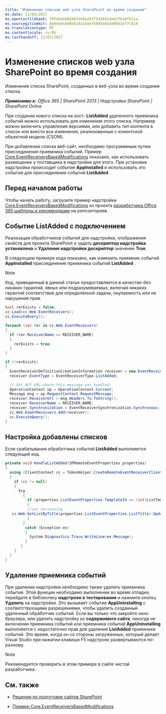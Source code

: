 ```yaml
---
title: "Изменение списков web узла SharePoint во время создания"
ms.date: 11/03/2017
ms.openlocfilehash: f9febeb90286fd49a28ff543692de62fb10f611a
ms.sourcegitcommit: 0a94e0c600db24a1b5bf5895e6d3d9681bf7c810
ms.translationtype: MT
ms.contentlocale: ru-RU
ms.lasthandoff: 12/07/2017
---
```

# <a name="modify-sharepoint-host-web-lists-at-creation-time"></a>Изменение списков web узла SharePoint во время создания

Изменение списка SharePoint, созданных в веб-узла во время создания списка.

_**Применимо к:** Office 365 | SharePoint 2013 | Надстройки SharePoint | SharePoint Online_

При создании нового списка на хост- **ListAdded** удаленного приемника событий можно использовать для изменения этого списка. Например можно включить управление версиями, или добавить тип контента в список или внести все изменения, реализованные с клиентской объектной модели (CSOM).

При добавлении списка веб-сайт, необходимо программным путем присоединения приемника событий. Пример [Core.EventReceiversBasedModifications](https://github.com/SharePoint/PnP/tree/dev/Scenarios/Core.EventReceiversBasedModifications) показано, как использовать размещение у поставщика в надстройке для этого. При установке надстройки происходит событие **AppInstalled** и использовать это событие для присоединения событий **ListAdded** .

## <a name="before-you-begin"></a>Перед началом работы

Чтобы начать работу, загрузите пример надстройки [Core.EventReceiversBasedModifications](https://github.com/SharePoint/PnP/tree/dev/Scenarios/Core.EventReceiversBasedModifications) из проекта [разработчика Office 365 шаблоны и рекомендации](https://github.com/SharePoint/PnP/tree/dev) на репозиториев.

## <a name="attach-the-listadded-event"></a>Событие ListAdded с подключением

Реализация обработчиков событий для надстройки, отображения свойств для проекта SharePoint и задать **дескриптор надстройка установлена** и **Удаление надстройки дескриптор** значение **True**.

В следующем примере кода показано, как изменить приемник событий **AppInstalled** присоединение приемника событий **ListAdded** .

> [!NOTE] 
> Код, приведенный в данной статье предоставляется в качестве-без никаких гарантий, явных или подразумеваемых, включая никаких гарантий соответствие для определенной задачи, окупаемость или не нарушения прав.

```C#
bool rerExists = false;
cc.Load(cc.Web.EventReceivers);
cc.ExecuteQuery();

foreach (var rer in cc.Web.EventReceivers)
{
  if (rer.ReceiverName == RECEIVER_NAME)
  {
    rerExists = true;
  }
}

if (!rerExists)
{
  EventReceiverDefinitionCreationInformation receiver = new EventReceiverDefinitionCreationInformation();
  receiver.EventType = EventReceiverType.ListAdded;

  // Get WCF URL where this message was handled.
  OperationContext op = OperationContext.Current;
  Message msg = op.RequestContext.RequestMessage;
  receiver.ReceiverUrl = msg.Headers.To.ToString();
  receiver.ReceiverName = RECEIVER_NAME;
  receiver.Synchronization = EventReceiverSynchronization.Synchronous;
  cc.Web.EventReceivers.Add(receiver);
  cc.ExecuteQuery();
}
```

## <a name="customize-the-added-lists"></a>Настройка добавлены списков

Если срабатывания обработчика событий **ListAdded** выполняется следующий код.

```C#
private void HandleListAdded(SPRemoteEventProperties properties)
{
  using (ClientContext cc = TokenHelper.CreateRemoteEventReceiverClientContext(properties))
  {
    if (cc != null)
    {
      try
        {
          if (properties.ListEventProperties.TemplateId == (int)ListTemplateType.DocumentLibrary)
          {
          //set versioning 
   cc.Web.GetListByTitle(properties.ListEventProperties.ListTitle).UpdateListVersioning(true, true);
          }
        }
         catch (Exception ex)
         {
           System.Diagnostics.Trace.WriteLine(ex.Message);
         }
       }
    }
  }
}
```

## <a name="uninstalling-the-event-receiver"></a>Удаление приемника событий

При удалении надстройки необходимо также удалить приемника событий. Этой функции необходимо выполнение во время отладки, перейдите в библиотеку **надстроек в тестирования** и нажмите кнопку **Удалить** на надстройки. Это вызывает событие **AppUninstalling** с соответствующими разрешениями, чтобы удалить созданный удаленный обработчик событий. Если вы только что закройте окно браузера, или удалить надстройку из **содержимого сайта**, никогда не включении приемника событий или приемника событий **AppUninstalling** выполняется с недостаточно прав для удаления **ListAdded** приемника событий. Это время, когда он со стороны загруженных, который делает Visual Studio при нажатии клавиши F5 надстроек развертываются по-разному.

> [!NOTE] 
> Рекомендуется проверить в этом примере в сайте чистой разработчика.

## <a name="see-also"></a>См. также
<a name="bk_addresources"> </a>

- [Решения по подготовке сайтов SharePoint](sharepoint-site-provisioning-solutions.md)
    
- [Пример Core.EventReceiversBasedModifications](https://github.com/SharePoint/PnP/tree/dev/Scenarios/Core.EventReceiversBasedModifications)
